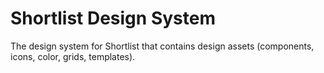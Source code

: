 # Shortlist Design System

The design system for Shortlist that contains design assets (components, icons, color, grids, templates). 
